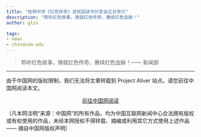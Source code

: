 ```yaml
---
title: "桂林中学《红色传奇》进校园读书分享会近日举行"
description: "聆听红色故事，铸就红色传奇，赓续红色血脉！"
author: glzx

tags:
- news
- chinacom-edu
---
```


> 聆听红色故事，铸就红色传奇，赓续红色血脉！—— 新闻部

---

由于中国网的版权限制，我们无法将文章转载到 Project Aliver 站点。请您前往中国网阅读本文。

<div style="text-align: center">
  <p><a rel="nofollow noopener noreferrer" target="_blank" href="http://edu.china.com.cn/2021-10/15/content_77812252.htm" class="button">前往中国网阅读</a></p>
</div>

（凡本网注明“来源：中国网”的所有作品，均为中国互联网新闻中心合法拥有版权或有权使用的作品，未经本网授权不得转载、摘编或利用其它方式使用上述作品 —— 摘自中国网版权声明）
